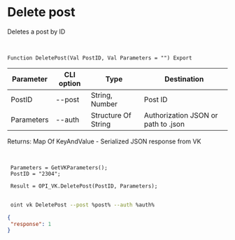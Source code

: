 ﻿---
sidebar_position: 3
---

# Delete post
 Deletes a post by ID


<br/>


`Function DeletePost(Val PostID, Val Parameters = "") Export`

 | Parameter | CLI option | Type | Destination |
 |-|-|-|-|
 | PostID | --post | String, Number | Post ID |
 | Parameters | --auth | Structure Of String | Authorization JSON or path to .json |

 
 Returns: Map Of KeyAndValue - Serialized JSON response from VK

<br/>




```bsl title="Code example"
 Parameters = GetVKParameters();
 PostID = "2304";
 
 Result = OPI_VK.DeletePost(PostID, Parameters);
```
	


```sh title="CLI command example"
 
 oint vk DeletePost --post %post% --auth %auth%

```

```json title="Result"
{
 "response": 1
}
```
